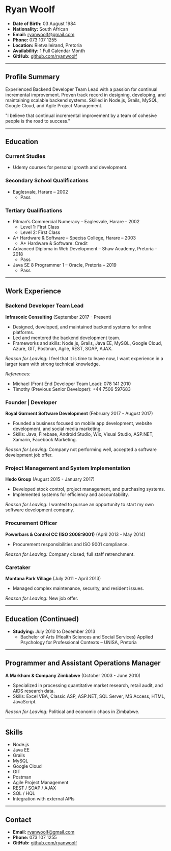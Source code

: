 # Ryan Woolf

- **Date of Birth:** 03 August 1984
- **Nationality:** South African
- **Email:** ryanwoolf@gmail.com
- **Phone:** 073 107 1255
- **Location:** Rietvalleirand, Pretoria
- **Availability:** 1 Full Calendar Month
- **GitHub:** [github.com/ryanwoolf](https://github.com/ryanwoolf)

---

## Profile Summary

Experienced Backend Developer Team Lead with a passion for continual incremental improvement. Proven track record in designing, developing, and maintaining scalable backend systems. Skilled in Node.js, Grails, MySQL, Google Cloud, and Agile Project Management.

"I believe that continual incremental improvement by a team of cohesive people is the road to success."

---

## Education

### Current Studies
- Udemy courses for personal growth and development.

### Secondary School Qualifications
- Eaglesvale, Harare – 2002
  - Pass

### Tertiary Qualifications
- Pitman’s Commercial Numeracy – Eaglesvale, Harare – 2002
  - Level 1: First Class
  - Level 2: First Class
- A+ Hardware & Software – Speciss College, Harare – 2003
  - A+ Hardware & Software: Credit
- Advanced Diploma in Web Development – Shaw Academy, Pretoria – 2018
  - Pass
- Java SE 8 Programmer 1 – Oracle, Pretoria – 2019
  - Pass

---

## Work Experience

### Backend Developer Team Lead
**Infrasonic Consulting** (September 2017 - Present)
- Designed, developed, and maintained backend systems for online platforms.
- Led and mentored the backend development team.
- Frameworks and skills: Node.js, Grails, Java EE, MySQL, Google Cloud, Azure, GIT, Postman, Agile, REST, SOAP, AJAX.

*Reason for Leaving:* I feel that it is time to leave now, I want experience in a larger team with strong technical knowledge. 

*References:*
- Michael (Front End Developer Team Lead): 078 141 2010
- Timothy (Previous Senior Developer): +44 7506 597683

### Founder | Developer
**Royal Garment Software Development** (February 2017 - August 2017)
- Founded a business focused on mobile app development, website development, and social media marketing.
- Skills: Java, Firebase, Android Studio, Wix, Visual Studio, ASP.NET, Xamarin, Facebook Marketing.

*Reason for Leaving:* Company not performing well, accepted a software development job offer.

### Project Management and System Implementation
**Hedo Group** (August 2015 - January 2017)
- Developed stock control, project management, and purchasing systems.
- Implemented systems for efficiency and accountability.

*Reason for Leaving:* I wanted to pursue an opportunity to start my own software development company.

### Procurement Officer
**Powerbars & Control CC (ISO 2008:9001)** (April 2013 - May 2014)
- Procurement responsibilities and ISO 9001 compliance.

*Reason for Leaving:* Company closed; full staff retrenchment.

### Caretaker
**Montana Park Village** (July 2011 - April 2013)
- Managed complex maintenance, security, and resident issues.

*Reason for Leaving:* New job offer.

---

## Education (Continued)

- **Studying:** July 2010 to December 2013
  - Bachelor of Arts (Health Sciences and Social Services) Applied Psychology for Professional Contexts – UNISA, Pretoria

---

## Programmer and Assistant Operations Manager
**A Markham & Company Zimbabwe** (October 2003 - June 2010)
- Specialized in processing quantitative market research, retail audit, and AIDS research data.
- Skills: Excel VBA, Classic ASP, ASP.NET, SQL Server, MS Access, HTML, JavaScript.

*Reason for Leaving:* Political and economic chaos in Zimbabwe.

---

## Skills

- Node.js
- Java EE
- Grails
- MySQL
- Google Cloud
- GIT
- Postman
- Agile Project Management
- REST / SOAP / AJAX
- SQL / HQL
- Integration with external APIs

---

## Contact

- **Email:** ryanwoolf@gmail.com
- **Phone:** 073 107 1255
- **GitHub:** [github.com/ryanwoolf](https://github.com/ryanwoolf)
